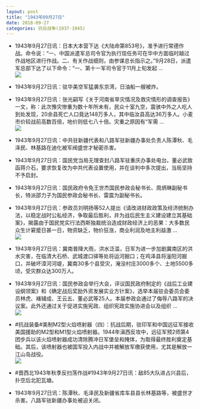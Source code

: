 ```yaml
---
layout: post
title: "1943年09月27日"
date: 2018-09-27
categories: 抗日战争(1937-1945)
---
```


<meta name="referrer" content="no-referrer" />

- 1943年9月27日讯：日本大本营下达《大陆命第853号》，准予进行常德作战。命令说：“一、中国派遣军总司令官为执行现任务可在华中方面临时越过作战地区进行作战。二、有关作战细则，由参谋总长指示之。”9月28日，派遣军总部下达了以下命令：“一、第十一军司令官于11月上旬发起 ... <br/><img src="https://wx2.sinaimg.cn/large/aca367d8ly1fvog3803ywj20c80jp74p.jpg" />

- 1943年9月27日讯：驻华美空军猛袭东京湾，日油船一艘被炸。 

- 1943年9月27日讯：张光嗣写《关于河南省旱灾情况及救灾情形的调查报告》一文，称：此次豫灾惨重为数十年所未有，民众十室九空，震骇中外之人吃人到处发现，20余县死亡人口竟达148万多人，其中临汝县高达36万多人。小麦市价较战前高数百倍，地价则低七八十倍。灾重之原因有“军需 ... <br/><img src="https://wx3.sinaimg.cn/large/aca367d8ly1fvocldc2rmj20c80bx0sw.jpg" />

- 1943年9月27日讯：中共驻新疆代表和八路军驻新疆办事处负责人陈潭秋、毛泽民、林基路在迪化被军阀盛世才秘密杀害。 

- 1943年9月27日讯：国民党当局无理查封八路军驻重庆办事处电台。董必武致函蒋介石，要求恢复改为中共代表设置使用，并在谈判中多次提出，当局坚持不予启封。 

- 1943年9月27日讯：国民政府令免王世杰国民参政会秘书长、周炳琳副秘书长，特派邵力子为国民参政会秘书长、雷震为副秘书长。 

- 1943年9月27日讯：参政员刘明扬等52人提出《请改进财政政策及经济统制办法，以稳定战时公私经济，争取最后胜利，并为战后民生主义建设建立其基础案》，揭露由于国民党实行法西斯独裁统治造成财政经济上的恶果：大多数民众生计窘蹙日甚一日，物资缺乏，物价狂涨，商业利润及地主利益激 ... <br/><img src="https://wx4.sinaimg.cn/large/aca367d8ly1fvo0hf8vwdj20c80dvdg1.jpg" />

- 1943年9月27日讯：冀南普降大雨，洪水泛滥，日军为进一步加剧冀南区的洪水灾害，在临清大石桥、武城渡口驿等处将运河掘口；在鸡泽县将滏阳河掘口，并破坏漳河河堤，冀南30多个县受灾，淹没村庄3000多个、土地5500多顷，受灾群众达300万人。 

- 1943年9月27日讯：国民参政会举行大会，评议国民政府制定的《战后工业建设纲领案》和《确定战后奖励外资发展实业方针案》，选举本届驻会委员会委员林虎、褚辅成、王云五、董必武等25人。本届参政会通过了侮辱八路军的决议案。此外还通过关于促进实施宪政、组织宪政实施协进会以及组织 ... <br/><img src="https://wx1.sinaimg.cn/large/aca367d8ly1fvnx0mfek4j20c8090wej.jpg" />

- #抗战装备#美制M2型火焰喷射器（四）：抗战后期，驻印军和中国远征军接收美国援助的M2型和M1型火焰喷射器。1944年滇西反攻中，远征军预2师第4团步兵以该火焰喷射器成功清除腾冲日军堡垒和掩体，为取得最终胜利奠定基础。其后，该喷射器也被国军投入内战中并被解放军缴获使用，尤其是解放一江山岛战役。 <br/><img src="https://wx3.sinaimg.cn/large/aca367d8ly1fvnv96qzbpj20b40fdn0a.jpg" />

- #晋西北1943年秋季反扫荡作战#1943年9月27日讯：敌85大队进占兴县后，扑空后北犯瓦塘。 

- 1943年9月27日讯：陈潭秋、毛泽民及新疆省库车县县长林基路等，被盛世才杀害。八路军驻新疆办事处被迫关闭。 

